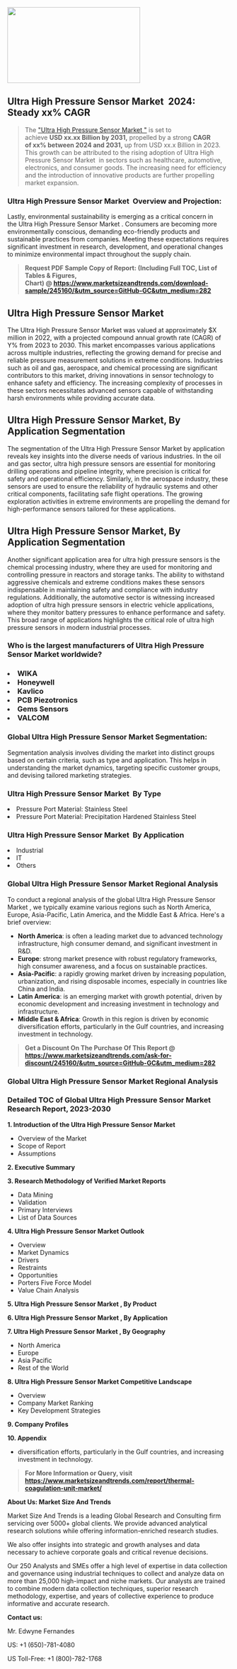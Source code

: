 <p><img class="alignnone size-medium wp-image-20088" src="https://ffe5etoiles.com/wp-content/uploads/2024/12/MST1-300x171.png" alt="" width="300" height="171" /></p><h2 id="ember46" class="ember-view reader-text-block__heading-2">Ultra High Pressure Sensor Market &nbsp;2024: Steady&nbsp;xx% CAGR</h2><blockquote id="ember47" class="ember-view reader-text-block__blockquote">The&nbsp;<a class="app-aware-link " href="https://www.marketsizeandtrends.com/download-sample/245160/&utm_source=GitHub-GC&utm_medium=282" target="_blank" data-test-app-aware-link="">"Ultra High Pressure Sensor Market "</a>&nbsp;is set to achieve&nbsp;<strong>USD&nbsp;xx.xx&nbsp;Billion by 2031,</strong>&nbsp;propelled by a strong&nbsp;<strong>CAGR of&nbsp;xx% between 2024 and 2031,</strong>&nbsp;up from USD xx.x Billion in 2023. This growth can be attributed to the rising adoption of&nbsp;Ultra High Pressure Sensor Market &nbsp;in sectors such as healthcare, automotive, electronics, and consumer goods. The increasing need for efficiency and the introduction of innovative products are further propelling market expansion.</blockquote><h3 id="ember48" class="ember-view reader-text-block__heading-3">Ultra High Pressure Sensor Market &nbsp;Overview and Projection:</h3><p id="ember49" class="ember-view reader-text-block__paragraph">Lastly, environmental sustainability is emerging as a critical concern in the&nbsp;Ultra High Pressure Sensor Market . Consumers are becoming more environmentally conscious, demanding eco-friendly products and sustainable practices from companies. Meeting these expectations requires significant investment in research, development, and operational changes to minimize environmental impact throughout the supply chain.</p><blockquote id="ember50" class="ember-view reader-text-block__blockquote"><strong>Request PDF Sample Copy of Report: (Including Full TOC, List of Tables &amp; Figures, Chart)&nbsp;@&nbsp;<strong><a href="https://www.marketsizeandtrends.com/download-sample/245160/&utm_source=GitHub-GC&utm_medium=282" target="_blank">https://www.marketsizeandtrends.com/download-sample/245160/&utm_source=GitHub-GC&utm_medium=282</a></strong></strong></blockquote><h3 class=""><h2>Ultra High Pressure Sensor Market</h2><p>The Ultra High Pressure Sensor Market was valued at approximately $X million in 2022, with a projected compound annual growth rate (CAGR) of Y% from 2023 to 2030. This market encompasses various applications across multiple industries, reflecting the growing demand for precise and reliable pressure measurement solutions in extreme conditions. Industries such as oil and gas, aerospace, and chemical processing are significant contributors to this market, driving innovations in sensor technology to enhance safety and efficiency. The increasing complexity of processes in these sectors necessitates advanced sensors capable of withstanding harsh environments while providing accurate data.</p><h2>Ultra High Pressure Sensor Market, By Application Segmentation</h2><p>The segmentation of the Ultra High Pressure Sensor Market by application reveals key insights into the diverse needs of various industries. In the oil and gas sector, ultra high pressure sensors are essential for monitoring drilling operations and pipeline integrity, where precision is critical for safety and operational efficiency. Similarly, in the aerospace industry, these sensors are used to ensure the reliability of hydraulic systems and other critical components, facilitating safe flight operations. The growing exploration activities in extreme environments are propelling the demand for high-performance sensors tailored for these applications.</p><h2>Ultra High Pressure Sensor Market, By Application Segmentation</h2><p>Another significant application area for ultra high pressure sensors is the chemical processing industry, where they are used for monitoring and controlling pressure in reactors and storage tanks. The ability to withstand aggressive chemicals and extreme conditions makes these sensors indispensable in maintaining safety and compliance with industry regulations. Additionally, the automotive sector is witnessing increased adoption of ultra high pressure sensors in electric vehicle applications, where they monitor battery pressures to enhance performance and safety. This broad range of applications highlights the critical role of ultra high pressure sensors in modern industrial processes.</p></h3><h3 id="" class="">Who is the largest manufacturers of&nbsp;Ultra High Pressure Sensor Market worldwide?</h3><h3 class=""></Li><Li>WIKA</Li><Li> Honeywell</Li><Li> Kavlico</Li><Li> PCB Piezotronics</Li><Li> Gems Sensors</Li><Li> VALCOM</h3><h3 id="ember53" class="ember-view reader-text-block__heading-3">Global&nbsp;Ultra High Pressure Sensor Market Segmentation:</h3><p id="ember54" class="ember-view reader-text-block__paragraph">Segmentation analysis involves dividing the market into distinct groups based on certain criteria, such as type and application. This helps in understanding the market dynamics, targeting specific customer groups, and devising tailored marketing strategies.</p><h3 id="" class="">Ultra High Pressure Sensor Market &nbsp;By Type</h3><p></Li><Li>Pressure Port Material: Stainless Steel</Li><Li> Pressure Port Material: Precipitation Hardened Stainless Steel</p><h3 id="" class="">Ultra High Pressure Sensor Market &nbsp;By Application</h3><p class=""></Li><Li>Industrial</Li><Li> IT</Li><Li> Others</p><h3 id="ember62" class="ember-view reader-text-block__heading-3">Global Ultra High Pressure Sensor Market Regional Analysis</h3><p id="ember63" class="ember-view reader-text-block__paragraph">To conduct a regional analysis of the global Ultra High Pressure Sensor Market , we typically examine various regions such as North America, Europe, Asia-Pacific, Latin America, and the Middle East &amp; Africa. Here's a brief overview:</p><ul><li><strong>North America</strong>: is often a leading market due to advanced technology infrastructure, high consumer demand, and significant investment in R&amp;D.</li><li><strong>Europe</strong>: strong market presence with robust regulatory frameworks, high consumer awareness, and a focus on sustainable practices.</li><li><strong>Asia-Pacific</strong>: a rapidly growing market driven by increasing population, urbanization, and rising disposable incomes, especially in countries like China and India.</li><li><strong>Latin America</strong>: is an emerging market with growth potential, driven by economic development and increasing investment in technology and infrastructure.</li><li><strong>Middle East &amp; Africa</strong>: Growth in this region is driven by economic diversification efforts, particularly in the Gulf countries, and increasing investment in technology.</li></ul><blockquote id="ember61" class="ember-view reader-text-block__blockquote"><strong>Get a Discount On The Purchase Of This Report @ <strong><a href="https://html-cleaner.com/" target="">https://www.marketsizeandtrends.com/ask-for-discount/245160/&utm_source=GitHub-GC&utm_medium=282</a></strong></strong></blockquote><h3 id="ember62" class="ember-view reader-text-block__heading-3">Global Ultra High Pressure Sensor Market Regional Analysis</h3><h3 id="" class="">Detailed TOC of Global Ultra High Pressure Sensor Market Research Report, 2023-2030</h3><p id="" class=""><strong>1. Introduction of the Ultra High Pressure Sensor Market </strong></p><ul><li>Overview of the Market</li><li>Scope of Report</li><li>Assumptions</li></ul><p id="" class=""><strong>2. Executive Summary</strong></p><p id="" class=""><strong>3. Research Methodology of Verified Market Reports</strong></p><ul><li>Data Mining</li><li>Validation</li><li>Primary Interviews</li><li>List of Data Sources</li></ul><p id="" class=""><strong>4. Ultra High Pressure Sensor Market Outlook</strong></p><ul><li>Overview</li><li>Market Dynamics</li><li>Drivers</li><li>Restraints</li><li>Opportunities</li><li>Porters Five Force Model</li><li>Value Chain Analysis</li></ul><p id="" class=""><strong>5. Ultra High Pressure Sensor Market , By Product</strong></p><p id="" class=""><strong>6. Ultra High Pressure Sensor Market , By Application</strong></p><p id="" class=""><strong>7. Ultra High Pressure Sensor Market , By Geography</strong></p><ul><li>North America</li><li>Europe</li><li>Asia Pacific</li><li>Rest of the World</li></ul><p id="" class=""><strong>8. Ultra High Pressure Sensor Market Competitive Landscape</strong></p><ul><li>Overview</li><li>Company Market Ranking</li><li>Key Development Strategies</li></ul><p id="" class=""><strong>9. Company Profiles</strong></p><p id="" class=""><strong>10. Appendix</strong></p><ul><li>diversification efforts, particularly in the Gulf countries, and increasing investment in technology.</li></ul><blockquote id="ember65" class="ember-view reader-text-block__blockquote"><strong>For More Information or Query, visit <strong><strong><a href="https://html-cleaner.com/" target="">https://www.marketsizeandtrends.com/report/thermal-coagulation-unit-market/</a></strong></strong></strong></blockquote><p id="" class=""><strong>About Us: Market Size And Trends</strong></p><p id="" class="">Market Size And Trends is a leading Global Research and Consulting firm servicing over 5000+ global clients. We provide advanced analytical research solutions while offering information-enriched research studies.</p><p id="" class="">We also offer insights into strategic and growth analyses and data necessary to achieve corporate goals and critical revenue decisions.</p><p id="" class="">Our 250 Analysts and SMEs offer a high level of expertise in data collection and governance using industrial techniques to collect and analyze data on more than 25,000 high-impact and niche markets. Our analysts are trained to combine modern data collection techniques, superior research methodology, expertise, and years of collective experience to produce informative and accurate research.</p><p id="" class=""><strong>Contact us:</strong></p><p id="" class="">Mr. Edwyne Fernandes</p><p id="" class="">US: +1 (650)-781-4080</p><p id="" class="">US Toll-Free: +1 (800)-782-1768</p>
